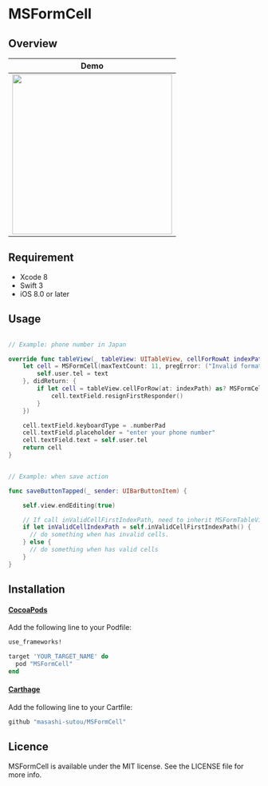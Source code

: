 MSFormCell
====

## Overview

Demo |
--- |
<img src="https://raw.githubusercontent.com/masashi-sutou/MSFormCell/master/demo_images/demo.jpg" width="320"/> |

## Requirement
- Xcode 8
- Swift 3
- iOS 8.0 or later

## Usage
```Swift

// Example: phone number in Japan

override func tableView(_ tableView: UITableView, cellForRowAt indexPath: IndexPath) -> UITableViewCell {
    let cell = MSFormCell(maxTextCount: 11, pregError: ("Invalid format phone number in Japan", "^[0-9]{10,11}$"), textChanged: { (text) in
        self.user.tel = text
    }, didReturn: {
        if let cell = tableView.cellForRow(at: indexPath) as? MSFormCell {
            cell.textField.resignFirstResponder()
        }
    })

    cell.textField.keyboardType = .numberPad
    cell.textField.placeholder = "enter your phone number"
    cell.textField.text = self.user.tel
    return cell
}
```

```Swift

// Example: when save action

func saveButtonTapped(_ sender: UIBarButtonItem) {

    self.view.endEditing(true)

    // If call inValidCellFirstIndexPath, need to inherit MSFormTableViewController.
    if let inValidCellIndexPath = self.inValidCellFirstIndexPath() {
      // do something when has invalid cells.
    } else {
      // do something when has valid cells
    }
}
```

## Installation
#### [CocoaPods](https://cocoapods.org/)
Add the following line to your Podfile:
```ruby
use_frameworks!

target 'YOUR_TARGET_NAME' do
  pod "MSFormCell"
end
```

#### [Carthage](https://github.com/Carthage/Carthage)
Add the following line to your Cartfile:
```ruby
github "masashi-sutou/MSFormCell"
```

## Licence
MSFormCell is available under the MIT license. See the LICENSE file for more info.
